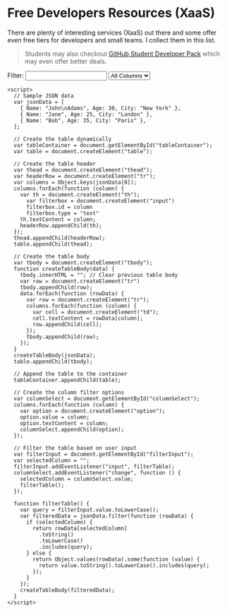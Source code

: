 # Free Developers Resources (XaaS)

There are plenty of interesting services (XaaS) out there and some offer even free tiers for developers and small teams. I collect them in this list.

> Students may also checkout [GitHub Student Developer Pack](https://education.github.com/pack) which may even offer better deals.

   <div id="filterContainer">
      <label for="filterInput">Filter:</label>
      <input type="text" id="filterInput" />
      <select id="columnSelect">
        <option value="">All Columns</option>
      </select>
    </div>
    <div id="tableContainer"></div>

    <script>
      // Sample JSON data
      var jsonData = [
        { Name: "John\nAdams", Age: 30, City: "New York" },
        { Name: "Jane", Age: 25, City: "London" },
        { Name: "Bob", Age: 35, City: "Paris" },
      ];

      // Create the table dynamically
      var tableContainer = document.getElementById("tableContainer");
      var table = document.createElement("table");

      // Create the table header
      var thead = document.createElement("thead");
      var headerRow = document.createElement("tr");
      var columns = Object.keys(jsonData[0]);
      columns.forEach(function (column) {
        var th = document.createElement("th");
          var filterbox = document.createElement("input")
          filterbox.id = column
          filterbox.type = "text"
        th.textContent = column;
        headerRow.appendChild(th);
      });
      thead.appendChild(headerRow);
      table.appendChild(thead);

      // Create the table body
      var tbody = document.createElement("tbody");
      function createTableBody(data) {
        tbody.innerHTML = ""; // Clear previous table body
        var row = document.createElement("tr")
        tbody.appendChild(row);
        data.forEach(function (rowData) {
          var row = document.createElement("tr");
          columns.forEach(function (column) {
            var cell = document.createElement("td");
            cell.textContent = rowData[column];
            row.appendChild(cell);
          });
          tbody.appendChild(row);
        });
      }
      createTableBody(jsonData);
      table.appendChild(tbody);

      // Append the table to the container
      tableContainer.appendChild(table);

      // Create the column filter options
      var columnSelect = document.getElementById("columnSelect");
      columns.forEach(function (column) {
        var option = document.createElement("option");
        option.value = column;
        option.textContent = column;
        columnSelect.appendChild(option);
      });

      // Filter the table based on user input
      var filterInput = document.getElementById("filterInput");
      var selectedColumn = "";
      filterInput.addEventListener("input", filterTable);
      columnSelect.addEventListener("change", function () {
        selectedColumn = columnSelect.value;
        filterTable();
      });

      function filterTable() {
        var query = filterInput.value.toLowerCase();
        var filteredData = jsonData.filter(function (rowData) {
          if (selectedColumn) {
            return rowData[selectedColumn]
              .toString()
              .toLowerCase()
              .includes(query);
          } else {
            return Object.values(rowData).some(function (value) {
              return value.toString().toLowerCase().includes(query);
            });
          }
        });
        createTableBody(filteredData);
      }
    </script>